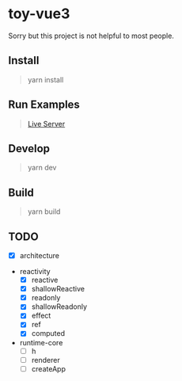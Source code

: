 # toy-vue3

Sorry but this project is not helpful to most people.

## Install

> yarn install

## Run Examples

> [Live Server](https://marketplace.visualstudio.com/items?itemName=ritwickdey.LiveServer)

## Develop

> yarn dev

## Build

> yarn build

## TODO

- [x] architecture
- reactivity
  - [x] reactive
  - [x] shallowReactive
  - [x] readonly
  - [x] shallowReadonly
  - [x] effect
  - [x] ref
  - [x] computed
- runtime-core
  - [ ] h
  - [ ] renderer
  - [ ] createApp

